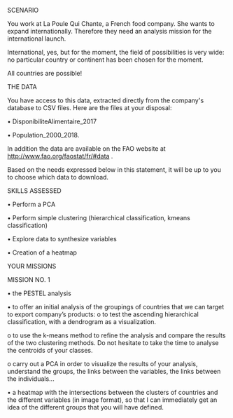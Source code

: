 SCENARIO

You work at La Poule Qui Chante, a French food company. She wants to expand internationally. Therefore they need an analysis mission for the international launch.

International, yes, but for the moment, the field of possibilities is very wide: no particular country or continent has been chosen for the moment. 

All countries are possible!

THE DATA

You have access to this data, extracted directly from the company's database to CSV files. Here are the files at your disposal:

•	DisponibiliteAlimentaire_2017

•	Population_2000_2018.

In addition the data are available on the FAO website at http://www.fao.org/faostat/fr/#data .

Based on the needs expressed below in this statement, it will be up to you to choose which data to download.

SKILLS ASSESSED

•	Perform a PCA

•	Perform simple clustering (hierarchical classification, kmeans classification)

•	Explore data to synthesize variables

•	Creation of a heatmap

YOUR MISSIONS

MISSION NO. 1

•	the PESTEL analysis

•	to offer an initial analysis of the groupings of countries that we can target to export company’s products:
o	to test the ascending hierarchical classification, with a dendrogram as a visualization. 

o	to use the k-means method to refine the analysis and compare the results of the two clustering methods. Do not hesitate to take the time to analyse the centroids of your classes. 

o	carry out a PCA in order to visualize the results of your analysis, understand the groups, the links between the variables, the links between the individuals...

•	a heatmap with the intersections between the clusters of countries and the different variables (in image format), so that I can immediately get an idea of the different groups that you will have defined.
